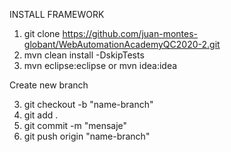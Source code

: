 INSTALL FRAMEWORK

1. git clone https://github.com/juan-montes-globant/WebAutomationAcademyQC2020-2.git
2. mvn clean install -DskipTests
3. mvn eclipse:eclipse or mvn idea:idea

Create new branch

3. git checkout -b "name-branch"
4. git add .
5. git commit -m "mensaje"
6. git push origin "name-branch"
